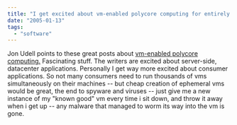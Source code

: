 ```yaml
---
title: "I get excited about vm-enabled polycore computing for entirely different reasons than jon."
date: "2005-01-13"
tags: 
  - "software"
---
```


Jon Udell points to these great posts about [vm-enabled polycore computing.](http://weblog.infoworld.com/udell/2005/01/13.html#a1150) Fascinating stuff. The writers are excited about server-side, datacenter applications. Personally I get way more excited about consumer applications. So not many consumers need to run thousands of vms simultaneously on their machines -- but cheap creation of ephemeral vms would be great, the end to spyware and viruses -- just give me a new instance of my "known good" vm every time i sit down, and throw it away when i get up -- any malware that managed to worm its way into the vm is gone.
